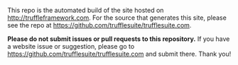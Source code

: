 This repo is the automated build of the site hosted on http://truffleframework.com. For the source that generates this site, please see the repo at https://github.com/trufflesuite/trufflesuite.com.

**Please do not submit issues or pull requests to this repository.** If you have a website issue or suggestion, please go to https://github.com/trufflesuite/trufflesuite.com and submit there. Thank you!
